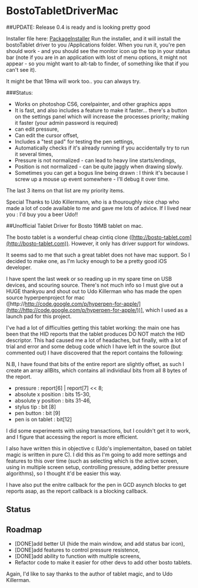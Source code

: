 BostoTabletDriverMac
====================
##UPDATE: Release 0.4 is ready and is looking pretty good

Installer file here: [PackageInstaller](https://github.com/georgejecook/BostoTabletDriverMac/blob/master/dist/BostoTabletDriverInstaller.pkg?raw=true) 
Run the installer, and it will install the bostoTablet driver to you /Applications folder. When you run it, you're pen should work - and you should see the monitor icon up the top in your status bar (note if you are in an application with lost of menu options, it might not appear - so you might want to alt-tab to finder, of something like that if you can't see it).

It might be that 19ma will work too.. you can always try.

###Status:

* Works on photoshop CS6, corelpainter, and other graphics apps
* It is fast, and also includes a feature to make it faster… there's a button on the settings panel which will increase the processes priority; making it faster (your admin password is required)
* can edit pressure,
* Can edit the cursor offset,
* Includes a "test pad" for testing the pen settings,
* Automatically checks if it's already running if you accidentally try to run it several times,
* Pressure is not normalized - can lead to heavy line starts/endings,
* Position is not normalized - can be quite jaggly when drawing slowly.
* Sometimes you can get a bogus line being drawn : I think it's because I screw up a mouse up event somewhere - I'll debug it over time.

The last 3 items on that list are my priority items.

Special Thanks to Udo Killermann, who is a thouroughly nice chap who made a lot of code available to me and gave me lots of advice. If I lived near you : I'd buy you a beer Udo!!


##Unofficial Tablet Driver for Bosto 19MB tablet on mac.

The bosto tablet is a wonderful cheap cintiq clone ([http://bosto-tablet.com](http://bosto-tablet.com)). However, it only has driver support for windows.

It seems sad to me that such a great tablet does not have mac support. So I decided to make one, as I'm lucky enough to be a pretty good iOS developer.

I have spent the last week or so reading up in my spare time on USB devices, and scouring source. There's not much info so I must give out a HUGE thankyou and shout out to Udo Killerman who has made the open source hyperpenproject for mac ([http://http://code.google.com/p/hyperpen-for-apple/](http://http://code.google.com/p/hyperpen-for-apple/))], which I used as a launch pad for this project.

I've had a lot of difficulties getting this tablet working: the main one has been that the HID reports that the tablet produces DO NOT match the HID descriptor. This had caused me a lot of headaches, but finally, with a lot of trial and error and some debug code which I have left in the source (but commented out) I have discovered that the report contains the following:

N.B, I have found that bits of the entire report are slightly offset, as such I create an array allBits, which contains all individiaul bits from all 8 bytes of the report.

* pressure :  report[6] | report[7] << 8;
* absolute x position : bits 15-30,
* absolute y position : bits 31-46,
* stylus tip : bit [8]
* pen button : bit [9]
* pen is on tablet : bit[12]

I did some experiments with using transactions, but I couldn't get it to work, and I figure that accessing the report is more efficient.

I also have written this in objective c (Udo's implementaiton, based on tablet magic is written in pure C). I did this as I'm going to add more settings and features to this over time (such as selecting which is the active screen, using in multiple screen setup, controlling pressure, adding better pressure algorithms), so I thought it'd be easier this way.

I have also put the enitre callback for the pen in GCD asynch blocks to get reports asap, as the report callback is a blocking callback.

Status
------


Roadmap
------

* [DONE]add better UI (hide the main window, and add status bar icon),
* [DONE]add features to control pressure resistence,
* [DONE]add ability to function with multiple screens,
* Refactor code to make it easier for other devs to add other bosto tablets.

Again, I'd like to say thanks to the author of tablet magic, and to Udo Killerman.
